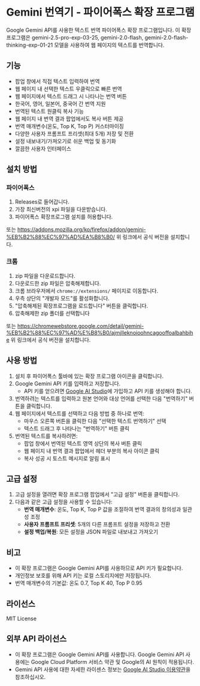 # Gemini 번역기 - 파이어폭스 확장 프로그램

Google Gemini API를 사용한 텍스트 번역 파이어폭스 확장 프로그램입니다. 이 확장 프로그램은 gemini-2.5-pro-exp-03-25, gemini-2.0-flash, gemini-2.0-flash-thinking-exp-01-21 모델을 사용하여 웹 페이지의 텍스트를 번역합니다.

## 기능

- 팝업 창에서 직접 텍스트 입력하여 번역
- 웹 페이지 내 선택한 텍스트 우클릭으로 빠른 번역
- 웹 페이지에서 텍스트 드래그 시 나타나는 번역 버튼
- 한국어, 영어, 일본어, 중국어 간 번역 지원
- 번역된 텍스트 원클릭 복사 기능
- 웹 페이지 내 번역 결과 팝업에서도 복사 버튼 제공
- 번역 매개변수(온도, Top K, Top P) 커스터마이징
- 다양한 사용자 프롬프트 프리셋(최대 5개) 저장 및 전환
- 설정 내보내기/가져오기로 쉬운 백업 및 동기화
- 깔끔한 사용자 인터페이스

## 설치 방법

### 파이어폭스
1. Releases로 들어갑니다.
2. 가장 최신버전의 xpi 파일을 다운받습니다.
3. 파이어폭스 확장프로그램 설치를 허용합니다.

또는 https://addons.mozilla.org/ko/firefox/addon/gemini-%EB%B2%88%EC%97%AD%EA%B8%B0/
위 링크에서 공식 버전을 설치합니다.

### 크롬
1. zip 파일을 다운로드합니다.
2. 다운로드한 zip 파일은 압축해제합니다.
3. 크롬 브라우저에서 `chrome://extensions/` 페이지로 이동합니다.
4. 우측 상단의 "개발자 모드"를 활성화합니다.
5. "압축해제된 확장프로그램을 로드합니다" 버튼을 클릭합니다.
6. 압축해제한 zip 폴더를 선택합니다

또는 https://chromewebstore.google.com/detail/gemini-%EB%B2%88%EC%97%AD%E%B8%B0/ajmjlleknoioohncagooffoalbahbihe
위 링크에서 공식 버전을 설치합니다.

## 사용 방법

1. 설치 후 파이어폭스 툴바에 있는 확장 프로그램 아이콘을 클릭합니다.
2. Google Gemini API 키를 입력하고 저장합니다.
   - API 키를 얻으려면 [Google AI Studio](https://ai.google.dev/)에 가입하고 API 키를 생성해야 합니다.
3. 번역하려는 텍스트를 입력하고 원본 언어와 대상 언어를 선택한 다음 "번역하기" 버튼을 클릭합니다.
4. 웹 페이지에서 텍스트를 선택하고 다음 방법 중 하나로 번역:
   - 마우스 오른쪽 버튼을 클릭한 다음 "선택한 텍스트 번역하기" 선택
   - 텍스트 드래그 후 나타나는 "번역하기" 버튼 클릭
5. 번역된 텍스트를 복사하려면:
   - 팝업 창에서 번역된 텍스트 영역 상단의 복사 버튼 클릭
   - 웹 페이지 내 번역 결과 팝업에서 헤더 부분의 복사 아이콘 클릭
   - 복사 성공 시 토스트 메시지로 알림 표시

## 고급 설정

1. 고급 설정을 열려면 확장 프로그램 팝업에서 "고급 설정" 버튼을 클릭합니다.
2. 다음과 같은 고급 설정을 사용할 수 있습니다:
   - **번역 매개변수**: 온도, Top K, Top P 값을 조절하여 번역 결과의 창의성과 일관성 조정
   - **사용자 프롬프트 프리셋**: 5개의 다른 프롬프트 설정을 저장하고 전환
   - **설정 백업/복원**: 모든 설정을 JSON 파일로 내보내고 가져오기

## 비고

- 이 확장 프로그램은 Google Gemini API를 사용하므로 API 키가 필요합니다.
- 개인정보 보호를 위해 API 키는 로컬 스토리지에만 저장됩니다.
- 번역 매개변수의 기본값: 온도 0.7, Top K 40, Top P 0.95

## 라이선스

MIT License 

## 외부 API 라이선스

- 이 확장 프로그램은 Google Gemini API를 사용합니다. Google Gemini API 사용에는 Google Cloud Platform 서비스 약관 및 Google의 AI 원칙이 적용됩니다.
- Gemini API 사용에 대한 자세한 라이센스 정보는 [Google AI Studio 이용약관](https://ai.google.dev/terms)을 참조하십시오. 
